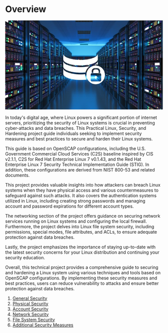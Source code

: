 # Overview
![Untitled](assets/overview.png)

In today's digital age, where Linux powers a significant portion of internet servers, prioritizing the security of Linux systems is crucial in preventing cyber-attacks and data breaches. This Practical Linux, Security, and Hardening project guide individuals seeking to implement security measures and best practices to secure and harden their Linux systems.

This guide is based on OpenSCAP configurations, including the U.S. Government Commercial Cloud Services (C2S) baseline inspired by CIS v2.1.1, C2S for Red Hat Enterprise Linux 7 v0.1.43, and the Red Hat Enterprise Linux 7 Security Technical Implementation Guide (STIG). In addition, these configurations are derived from NIST 800-53 and related documents.

This project provides valuable insights into how attackers can breach Linux systems when they have physical access and various countermeasures to safeguard against such attacks. It also covers the authentication systems utilized in Linux, including creating strong passwords and managing account and password expirations for different account types.

The networking section of the project offers guidance on securing network services running on Linux systems and configuring the local firewall. Furthermore, the project delves into Linux file system security, including permissions, special modes, file attributes, and ACLs, to ensure adequate protection against data breaches.

Lastly, the project emphasizes the importance of staying up-to-date with the latest security concerns for your Linux distribution and continuing your security education.

Overall, this technical project provides a comprehensive guide to securing and hardening a Linux system using various techniques and tools based on OpenSCAP configurations. By implementing these security measures and best practices, users can reduce vulnerability to attacks and ensure better protection against data breaches.


1. [General Security](docs/1-general-security.md) 
2. [Physical Security](docs/2-physical-security.md)
3. [Account Security](docs/3-account-security.md)
4. [Network Security](docs/4-network-security.md)
5. [File System Security](docs/5-file-system-security.md)
6. [Additional Security Measures](docs/6-additional-security-measures.md)